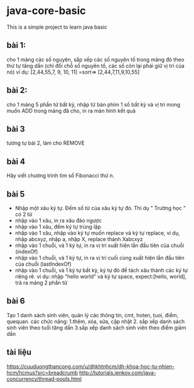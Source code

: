 # java-core-basic
This is a simple project to learn java basic

## bài 1: 
cho 1 mảng các số nguyên, sắp xếp các số nguyên tố trong mảng đó theo thứ tự tăng dần (chỉ đổi chỗ số nguyên tố, các số còn lại phải giữ vị trí của nó)
ví dụ: [2,44,55,7, 9, 10, 11] =sort=> [2,44,7,11,9,10,55]
## bài 2:
cho 1 mảng 5 phần tử bất kỳ, nhập từ bàn phím 1 số bất kỳ và vị trí mong muốn ADD trong mảng đã cho, in ra màn hình kết quả
## bài 3
tương tự bài 2, làm cho REMOVE
## bài 4
Hãy viết chương trình tìm số Fibonacci thứ n.
## bài 5
 - Nhập một xâu ký tự. Đếm số từ của xâu ký tự đó. Thí dụ " Trường học " có 2 từ
 - nhập vào 1 xâu, in ra xâu đảo ngược
 - nhập vào 1 xâu, đếm ký tự trùng lặp
 - nhập vào 1 xâu, nhập vào ký tự muốn replace và ký tự rẹplace, ví dụ, nhập abcxyz, nhập a, nhập X, replace thành Xabcxyz
 - nhập vào 1 chuỗi, và 1 ký tự, in ra vị trí xuất hiện lần đầu tiên của chuỗi (indexOf)
 - nhập vào 1 chuỗi, và 1 ký tự, in ra vị trí cuối cùng xuất hiện lần đầu tiên của chuỗi (lastIndexOf)
 - nhập vào 1 chuỗi, và 1 ký tự bất kỳ, ký tự đó để tách xâu thành các ký tự riêng rẽ. ví dụ:
 nhập "hello world" và ký tự space, expect:[hello, world], trả ra mảng 2 phần tử
 ## bài 6
 Tạo 1 danh sách sinh viên, quản lý các thông tin, cmt, hoten, tuoi, điểm, quequan.
các chức năng:
1.thêm, xóa, sửa, cập nhật
2. sắp xếp danh sách sinh viên theo tuổi tăng dần
3.sắp xếp danh sách sinh viên theo điểm giảm dần
 
## tài liệu
https://cuuduongthancong.com/u/dhkhtnhcm/dh-khoa-hoc-tu-nhien-hcm/hcmus?src=breadcrumb
http://tutorials.jenkov.com/java-concurrency/thread-pools.html
